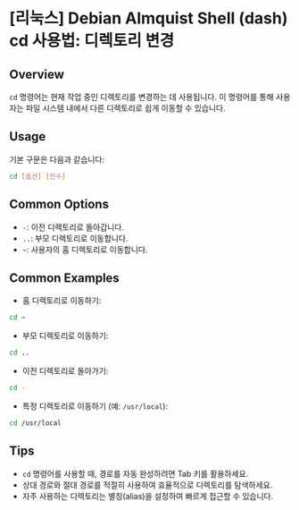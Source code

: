 # [리눅스] Debian Almquist Shell (dash) cd 사용법: 디렉토리 변경

## Overview
`cd` 명령어는 현재 작업 중인 디렉토리를 변경하는 데 사용됩니다. 이 명령어를 통해 사용자는 파일 시스템 내에서 다른 디렉토리로 쉽게 이동할 수 있습니다.

## Usage
기본 구문은 다음과 같습니다:
```sh
cd [옵션] [인수]
```

## Common Options
- `-`: 이전 디렉토리로 돌아갑니다.
- `..`: 부모 디렉토리로 이동합니다.
- `~`: 사용자의 홈 디렉토리로 이동합니다.

## Common Examples
- 홈 디렉토리로 이동하기:
```sh
cd ~
```

- 부모 디렉토리로 이동하기:
```sh
cd ..
```

- 이전 디렉토리로 돌아가기:
```sh
cd -
```

- 특정 디렉토리로 이동하기 (예: `/usr/local`):
```sh
cd /usr/local
```

## Tips
- `cd` 명령어를 사용할 때, 경로를 자동 완성하려면 Tab 키를 활용하세요.
- 상대 경로와 절대 경로를 적절히 사용하여 효율적으로 디렉토리를 탐색하세요.
- 자주 사용하는 디렉토리는 별칭(alias)을 설정하여 빠르게 접근할 수 있습니다.
